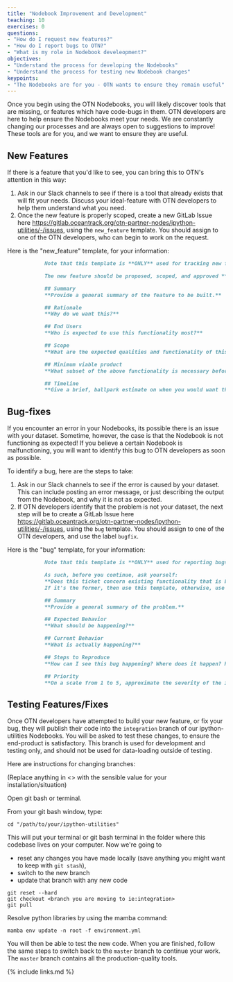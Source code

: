 ```yaml
---
title: "Nodebook Improvement and Development"
teaching: 10
exercises: 0
questions:
- "How do I request new features?"
- "How do I report bugs to OTN?"
- "What is my role in Nodebook develeopment?"
objectives:
- "Understand the process for developing the Nodebooks"
- "Understand the process for testing new Nodebook changes"
keypoints:
- "The Nodebooks are for you - OTN wants to ensure they remain useful"
---
```


Once you begin using the OTN Nodebooks, you will likely discover tools that are missing, or features which have code-bugs in them. OTN developers are here to help ensure the Nodebooks meet your needs. We are constantly changing our processes and are always open to suggestions to improve! These tools are for you, and we want to ensure they are useful.

## New Features

If there is a feature that you'd like to see, you can bring this to OTN's attention in this way:

1. Ask in our Slack channels to see if there is a tool that already exists that will fit your needs. Discuss your ideal-feature with OTN developers to help them understand what you need.
2. Once the new feature is properly scoped, create a new GitLab Issue here https://gitlab.oceantrack.org/otn-partner-nodes/ipython-utilities/-/issues, using the `new_feature` template. You should assign to one of the OTN developers, who can begin to work on the request.

Here is the "new_feature" template, for your information:

```markdown
            Note that this template is **ONLY** used for tracking new features. Bugs should be filed separately using the Bug template.

            The new feature should be proposed, scoped, and approved **before** you fill out this template.

            ## Summary
            **Provide a general summary of the feature to be built.**

            ## Rationale
            **Why do we want this?**

            ## End Users
            **Who is expected to use this functionality most?**

            ## Scope
            **What are the expected qualities and functionality of this new feature? One per line.**

            ## Minimum viable product
            **What subset of the above functionality is necessary before the feature is considered finished?**

            ## Timeline
            **Give a brief, ballpark estimate on when you would want this done.**
```

## Bug-fixes

If you encounter an error in your Nodebooks, its possible there is an issue with your dataset. Sometime, however, the case is that the Nodebook is not functioning as expected! If you believe a certain Nodebook is malfunctioning, you will want to identify this bug to OTN developers as soon as possible.

To identify a bug, here are the steps to take:
1. Ask in our Slack channels to see if the error is caused by your dataset. This can include posting an error message, or just describing the output from the Nodebook, and why it is not as expected.
2. If OTN developers identify that the problem is not your dataset, the next step will be to create a GitLab Issue here https://gitlab.oceantrack.org/otn-partner-nodes/ipython-utilities/-/issues, using the `bug` template. You should assign to one of the OTN developers, and use the label `bugfix`.

Here is the "bug" template, for your information:

```markdown
            Note that this template is **ONLY** used for reporting bugs. New features must be vetted and filed separately using the New Feature template.

            As such, before you continue, ask yourself:
            **Does this ticket concern existing functionality that is broken? Or is it a deficiency in the system as-designed that needs net new work to complete?**
            If it's the former, then use this template, otherwise, use the New Feature template.

            ## Summary
            **Provide a general summary of the problem.**

            ## Expected Behavior
            **What should be happening?**

            ## Current Behavior
            **What is actually happening?**

            ## Steps to Reproduce
            **How can I see this bug happening? Where does it happen? Provide links to specific pages where the bug is visible, along with steps to reproduce it.**

            ## Priority
            **On a scale from 1 to 5, approximate the severity of the issue. Be honest.**
```

## Testing Features/Fixes

Once OTN developers have attempted to build your new feature, or fix your bug, they will publish their code into the `integration` branch of our ipython-utilities Nodebooks. You will be asked to test these changes, to ensure the end-product is satisfactory. This branch is used for development and testing only, and should not be used for data-loading outside of testing.

Here are instructions for changing branches:

(Replace anything in <> with the sensible value for your installation/situation)

Open git bash or terminal.

From your git bash window, type:

```
cd "/path/to/your/ipython-utilities"
```
This will put your terminal or git bash terminal in the folder where this codebase lives on your computer. Now we're going to 
* reset any changes you have made locally (save anything you might want to keep with `git stash`), 
* switch to the new branch
* update that branch with any new code

```
git reset --hard
git checkout <branch you are moving to ie:integration>
git pull
```

Resolve python libraries by using the mamba command:

```
mamba env update -n root -f environment.yml
```

You will then be able to test the new code. When you are finished, follow the same steps to switch back to the `master` branch to continue your work. The `master` branch contains all the production-quality tools.

{% include links.md %}
